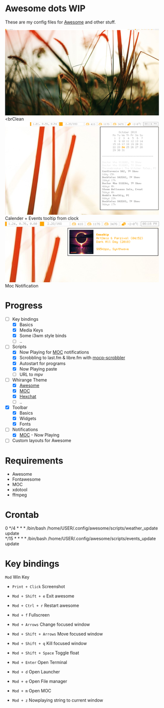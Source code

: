 # Awesome dots WIP
These are my config files for [Awesome](https://awesomewm.org/) and other stuff.

![alt tag](https://raw.githubusercontent.com/Mindii/Whirange-AwesomeWM/master/images/1540401194_screen.png)
<brClean<br>
![alt tag](https://raw.githubusercontent.com/Mindii/Whirange-AwesomeWM/master/images/1540401277_screen.png)
<br>Calender + Events tooltip from clock<br>
![alt tag](https://raw.githubusercontent.com/Mindii/Whirange-AwesomeWM/master/images/1540401388_screen.png)
<br>Moc Notification<br>

# Progress
- [ ] Key bindings
    - [x] Basics
    - [x] Media Keys
    - [x] Some i3wm style binds
    - [ ] ..
- [ ] Scripts
    - [x] Now Playing for [MOC](http://moc.daper.net/) notifications
    - [x] Scrobbling to last.fm & libre.fm with [mocp-scrobbler](https://aur.archlinux.org/packages/mocp-scrobbler/)
    - [x] Autostart for programs
    - [x] Now Playing paste
    - [ ] URL to mpv
- [ ] Whirange Theme
    - [x] [Awesome](https://awesomewm.org/)
    - [x] [MOC](http://moc.daper.net/)
    - [x] [Hexchat](https://hexchat.github.io/)
    - [ ] ..
- [x] Toolbar
  - [x] Basics 
  - [x] Widgets
  - [x] Fonts
- [ ] Notifications
  - [x] [MOC](http://moc.daper.net/) - Now Playing
- [ ] Custom layouts for Awesome

# Requirements
- Awesome
- Fontawesome
- MOC
- xdotool
- ffmpeg

# Crontab
0 */4 * * * /bin/bash /home/USER/.config/awesome/scripts/weather_update update<br>
*/15 * * * *  /bin/bash /home/USER/.config/awesome/scripts/events_update update

# Key bindings
`Mod` Win Key

- `Print + Click` Screenshot
- `Mod + Shift + e` Exit awesome
- `Mod + Ctrl + r` Restart awesome
- `Mod + f` Fullscreen
- `Mod + Arrows` Change focused window
- `Mod + Shift + Arrows` Move focused window
- `Mod + Shift + q` Kill focused window
- `Mod + Shift + Space` Toggle float

- `Mod + Enter` Open Terminal
- `Mod + d` Open Launcher
- `Mod + e` Open File manager
- `Mod + m` Open MOC
- `Mod + z` Nowplaying string to current window
